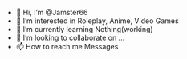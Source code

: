 - 👋 Hi, I’m @Jamster66
- 👀 I’m interested in Roleplay, Anime, Video Games
- 🌱 I’m currently learning Nothing(working)
- 💞️ I’m looking to collaborate on ...
- 📫 How to reach me Messages

<!---
Jamster66/Jamster66 is a ✨ special ✨ repository because its `README.md` (this file) appears on your GitHub profile.
You can click the Preview link to take a look at your changes.
--->
